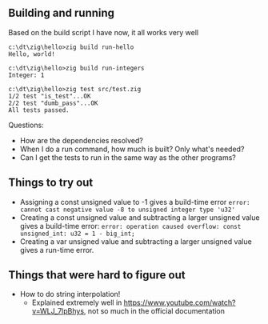 ## Building and running

Based on the build script I have now, it all works very well

```
c:\dt\zig\hello>zig build run-hello
Hello, world!

c:\dt\zig\hello>zig build run-integers
Integer: 1

c:\dt\zig\hello>zig test src/test.zig
1/2 test "is_test"...OK
2/2 test "dumb_pass"...OK
All tests passed.
```

Questions:

* How are the dependencies resolved?
* When I do a run command, how much is built? Only what's needed?
* Can I get the tests to run in the same way as the other programs?

## Things to try out

* Assigning a const unsigned value to -1 gives a build-time error `error: cannot cast negative value -8 to unsigned integer type 'u32'`
* Creating a const unsigned value and subtracting a larger unsigned value gives a build-time error: `error: operation caused overflow: const unsigned_int: u32 = 1 - big_int;` 
* Creating a var unsigned value and subtracting a larger unsigned value gives a run-time error.

## Things that were hard to figure out

* How to do string interpolation!
    * Explained extremely well in https://www.youtube.com/watch?v=WLJ_7lpBhys, not so much in the official documentation